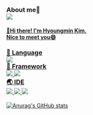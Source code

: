 ### About me👀</br> <a href="https://hyoungmins.tistory.com/" target="_blank"><img src="https://img.shields.io/badge/Blog-000000?style=flat-square&logo=Tistory&logoColor=white">

#### 👋Hi there! I'm Hyoungmin Kim.</br> Nice to meet you😄

### 📢 Language</br> <img src="https://img.shields.io/badge/Java-007396?style=flat-square&logo=Java&logoColor=white"></br> 🔨 Framework</br> <img src="https://img.shields.io/badge/Spring-6DB33F?style=flat-square&logo=Spring&logoColor=white"> <img src="https://img.shields.io/badge/Spring%20Boot-6DB33F?style=flat-square&logo=Spring%20Boot&logoColor=white"></br> 🌏 IDE</br> <img src="https://img.shields.io/badge/Eclipse%20IDE-2C2255?style=flat-square&logo=Eclipse%20IDE&logoColor=white"> <img src="https://img.shields.io/badge/IntelliJ%20IDEA-000000?style=flat-square&logo=IntelliJ%20IDEA&logoColor=white"> <img src="https://img.shields.io/badge/Android%20Studio-3DDC84?style=flat-square&logo=Android%20Studio&logoColor=white">

![Anurag's GitHub stats](https://github-readme-stats.vercel.app/api?username=hyoungmins&show_icons=true&theme=merko)



<!--
**hyoungmins/hyoungmins** is a ✨ _special_ ✨ repository because its `README.md` (this file) appears on your GitHub profile.

Here are some ideas to get you started:

- 🔭 I’m currently working on ...
- 🌱 I’m currently learning ...
- 👯 I’m looking to collaborate on ...
- 🤔 I’m looking for help with ...
- 💬 Ask me about ...
- 📫 How to reach me: ...
- 😄 Pronouns: ...
- ⚡ Fun fact: ...
-->
